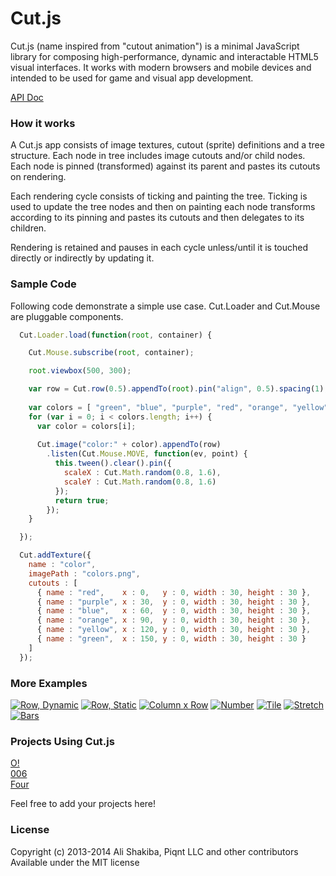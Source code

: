 # Cut.js

Cut.js (name inspired from "cutout animation") is a minimal JavaScript library for composing high-performance, dynamic and interactable HTML5 visual interfaces.
It works with modern browsers and mobile devices and intended to be used for game and visual app development.

[API Doc](api-doc.js)

### How it works

A Cut.js app consists of image textures, cutout (sprite) definitions and a tree structure. Each node in tree includes image cutouts and/or child nodes. Each node is pinned (transformed) against its parent and pastes its cutouts on rendering.

Each rendering cycle consists of ticking and painting the tree. Ticking is used to update the tree nodes and then on painting each node transforms according to its pinning and pastes its cutouts and then delegates to its children.

Rendering is retained and pauses in each cycle unless/until it is touched directly or indirectly by updating it.

### Sample Code

Following code demonstrate a simple use case. Cut.Loader and Cut.Mouse are pluggable components.

```js
  Cut.Loader.load(function(root, container) {

    Cut.Mouse.subscribe(root, container);

    root.viewbox(500, 300);

    var row = Cut.row(0.5).appendTo(root).pin("align", 0.5).spacing(1);
    
    var colors = [ "green", "blue", "purple", "red", "orange", "yellow" ];
    for (var i = 0; i < colors.length; i++) {
      var color = colors[i];
      
      Cut.image("color:" + color).appendTo(row)
        .listen(Cut.Mouse.MOVE, function(ev, point) {
          this.tween().clear().pin({
            scaleX : Cut.Math.random(0.8, 1.6),
            scaleY : Cut.Math.random(0.8, 1.6)
          });
          return true;
        });
    }

  });

  Cut.addTexture({
    name : "color",
    imagePath : "colors.png",
    cutouts : [
      { name : "red",    x : 0,   y : 0, width : 30, height : 30 },
      { name : "purple", x : 30,  y : 0, width : 30, height : 30 },
      { name : "blue",   x : 60,  y : 0, width : 30, height : 30 },
      { name : "orange", x : 90,  y : 0, width : 30, height : 30 },
      { name : "yellow", x : 120, y : 0, width : 30, height : 30 },
      { name : "green",  x : 150, y : 0, width : 30, height : 30 }
    ]
  });
```

### More Examples

[![Row, Dynamic](https://raw.github.com/piqnt/cut.js/master/examples/row-dynamic/thumbnail.png)](https://rawgithub.com/piqnt/cut.js/master/examples/row-dynamic/index.html)
[![Row, Static](https://raw.github.com/piqnt/cut.js/master/examples/row-static/thumbnail.png)](https://rawgithub.com/piqnt/cut.js/master/examples/row-static/index.html)
[![Column x Row](https://raw.github.com/piqnt/cut.js/master/examples/grid/thumbnail.png)](https://rawgithub.com/piqnt/cut.js/master/examples/grid/index.html)
[![Number](https://raw.github.com/piqnt/cut.js/master/examples/number/thumbnail.png)](https://rawgithub.com/piqnt/cut.js/master/examples/number/index.html)
[![Tile](https://raw.github.com/piqnt/cut.js/master/examples/tile/thumbnail.png)](https://rawgithub.com/piqnt/cut.js/master/examples/tile/index.html)
[![Stretch](https://raw.github.com/piqnt/cut.js/master/examples/stretch/thumbnail.png)](https://rawgithub.com/piqnt/cut.js/master/examples/stretch/index.html)
[![Bars](https://raw.github.com/piqnt/cut.js/master/examples/bars/thumbnail.png)](https://rawgithub.com/piqnt/cut.js/master/examples/bars/index.html)


### Projects Using Cut.js

[O!](http://piqnt.com/o/)  
[006](http://piqnt.com/006/)  
[Four](http://piqnt.com/4/four/)

Feel free to add your projects here!

### License

Copyright (c) 2013-2014 Ali Shakiba, Piqnt LLC and other contributors  
Available under the MIT license